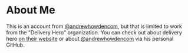 # About Me

This is an account from [@andrewhowdencom](https://www.github.com/andrewhowdencom/), but that is limited to work from the "Delivery Hero" organization. You can check out about delivery hero [on their website](https://www.deliveryhero.com/) or about [@andrewhowdencom](https://www.github.com/andrewhowdencom/) via his personal GitHub.
